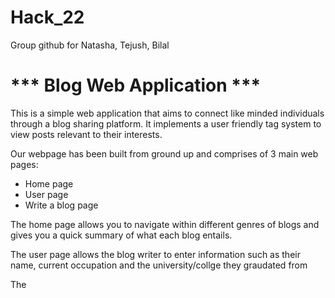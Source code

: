 # Hack_22
Group github for Natasha, Tejush, Bilal

<h1> *** Blog Web Application *** </h1>

This is a simple web application that aims to connect like minded individuals through a blog sharing platform. It implements a user friendly tag system to view posts relevant to their interests. 

Our webpage has been built from ground up and comprises of 3 main web pages: 
- Home page
- User page 
- Write a blog page 

The home page allows you to navigate within different genres of blogs and gives you a quick summary of what each blog entails. 

The user page allows the blog writer to enter information such as their name, current occupation and the university/collge they graudated from 

The 
